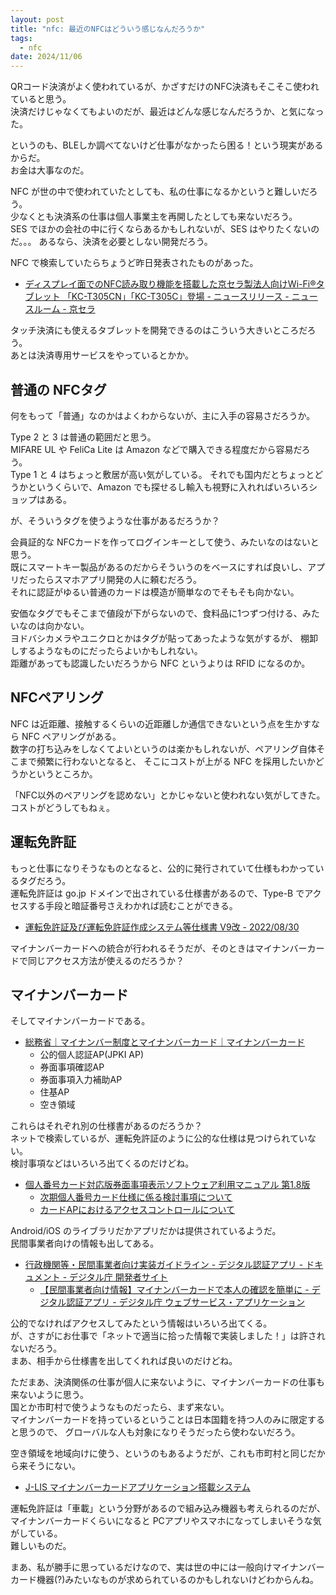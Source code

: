```yaml
---
layout: post
title: "nfc: 最近のNFCはどういう感じなんだろうか"
tags:
  - nfc
date: 2024/11/06
---
```


QRコード決済がよく使われているが、かざすだけのNFC決済もそこそこ使われていると思う。  
決済だけじゃなくてもよいのだが、最近はどんな感じなんだろうか、と気になった。

というのも、BLEしか調べてないけど仕事がなかったら困る！という現実があるからだ。  
お金は大事なのだ。

NFC が世の中で使われていたとしても、私の仕事になるかというと難しいだろう。  
少なくとも決済系の仕事は個人事業主を再開したとしても来ないだろう。  
SES でほかの会社の中に行くならあるかもしれないが、SES はやりたくないのだ。。。
あるなら、決済を必要としない開発だろう。

NFC で検索していたらちょうど昨日発表されたものがあった。

* [ディスプレイ面でのNFC読み取り機能を搭載した京セラ製法人向けWi-Fi®タブレット 「KC-T305CN」「KC-T305C」登場 - ニュースリリース - ニュースルーム - 京セラ](https://www.kyocera.co.jp/newsroom/news/2024/002583.html)

タッチ決済にも使えるタブレットを開発できるのはこういう大きいところだろう。  
あとは決済専用サービスをやっているとかか。

## 普通の NFCタグ

何をもって「普通」なのかはよくわからないが、主に入手の容易さだろうか。

Type 2 と 3 は普通の範囲だと思う。  
MIFARE UL や FeliCa Lite は Amazon などで購入できる程度だから容易だろう。  
Type 1 と 4 はちょっと敷居が高い気がしている。
それでも国内だとちょっとどうかというくらいで、Amazon でも探せるし輸入も視野に入れればいろいろショップはある。

が、そういうタグを使うような仕事があるだろうか？

会員証的な NFCカードを作ってログインキーとして使う、みたいなのはないと思う。  
既にスマートキー製品があるのだからそういうのをベースにすれば良いし、アプリだったらスマホアプリ開発の人に頼むだろう。  
それに認証がゆるい普通のカードは模造が簡単なのでそもそも向かない。

安価なタグでもそこまで値段が下がらないので、食料品に1つずつ付ける、みたいなのは向かない。  
ヨドバシカメラやユニクロとかはタグが貼ってあったような気がするが、
棚卸しするようなものにだったらよいかもしれない。  
距離があっても認識したいだろうから NFC というよりは RFID になるのか。

## NFCペアリング

NFC は近距離、接触するくらいの近距離しか通信できないという点を生かすなら NFC ペアリングがある。  
数字の打ち込みをしなくてよいというのは楽かもしれないが、ペアリング自体そこまで頻繁に行わないとなると、
そこにコストが上がる NFC を採用したいかどうかというところか。

「NFC以外のペアリングを認めない」とかじゃないと使われない気がしてきた。  
コストがどうしてもねぇ。

## 運転免許証

もっと仕事になりそうなものとなると、公的に発行されていて仕様もわかっているタグだろう。  
運転免許証は go.jp ドメインで出されている仕様書があるので、Type-B でアクセスする手段と暗証番号さえわかれば読むことができる。

* [運転免許証及び運転免許証作成システム等仕様書 V9改 - 2022/08/30](https://www.npa.go.jp/laws/notification/koutuu/menkyo/menkyo20220830_187.pdf)

マイナンバーカードへの統合が行われるそうだが、そのときはマイナンバーカードで同じアクセス方法が使えるのだろうか？

## マイナンバーカード

そしてマイナンバーカードである。  


* [総務省｜マイナンバー制度とマイナンバーカード｜マイナンバーカード](https://www.soumu.go.jp/kojinbango_card/03.html)
  * 公的個人認証AP(JPKI AP)
  * 券面事項確認AP
  * 券面事項入力補助AP
  * 住基AP
  * 空き領域

これらはそれぞれ別の仕様書があるのだろうか？  
ネットで検索しているが、運転免許証のように公的な仕様は見つけられていない。  
検討事項などはいろいろ出てくるのだけどね。

* [個人番号カード対応版券面事項表示ソフトウェア利用マニュアル 第1.8版](https://www.kojinbango-card.go.jp/hpsv/wpmng/documents/%E5%80%8B%E4%BA%BA%E7%95%AA%E5%8F%B7%E3%82%AB%E3%83%BC%E3%83%89%E5%AF%BE%E5%BF%9C%E7%89%88%E5%88%B8%E9%9D%A2%E4%BA%8B%E9%A0%85%E8%A1%A8%E7%A4%BA%E3%82%BD%E3%83%95%E3%83%88%E3%82%A6%E3%82%A7%E3%82%A2%E5%88%A9%E7%94%A8%E3%83%9E%E3%83%8B%E3%83%A5%E3%82%A2%E3%83%AB.pdf)
  * [次期個人番号カード仕様に係る検討事項について](https://www.digital.go.jp/assets/contents/node/basic_page/field_ref_resources/8f5526a5-1a75-40e9-859b-281defa27d6c/c72eda26/20230912_meeting_mynumber-card-renewal_outline_04.pdf)
  * [カードAPにおけるアクセスコントロールについて](https://www.digital.go.jp/assets/contents/node/basic_page/field_ref_resources/c6296242-c198-4fcd-8a17-b6168f9f5fa1/64f49181/20231121_meeting_mynumber-card-renewal_outline_06.pdf)

Android/iOS のライブラリだかアプリだかは提供されているようだ。  
民間事業者向けの情報も出してある。

* [行政機関等・民間事業者向け実装ガイドライン - デジタル認証アプリ - ドキュメント - デジタル庁 開発者サイト](https://developers.digital.go.jp/documents/auth-and-sign/implement-guideline/)
  * [【民間事業者向け情報】マイナンバーカードで本人の確認を簡単に - デジタル認証アプリ - デジタル庁 ウェブサービス・アプリケーション](https://services.digital.go.jp/auth-and-sign/business/)

公的でなければアクセスしてみたという情報はいろいろ出てくる。  
が、さすがにお仕事で「ネットで適当に拾った情報で実装しました！」は許されないだろう。  
まあ、相手から仕様書を出してくれれば良いのだけどね。

ただまあ、決済関係の仕事が個人に来ないように、マイナンバーカードの仕事も来ないように思う。  
国とか市町村で使うようなものだったら、まず来ない。  
マイナンバーカードを持っているということは日本国籍を持つ人のみに限定すると思うので、
グローバルな人も対象になりそうだったら使わないだろう。

空き領域を地域向けに使う、というのもあるようだが、これも市町村と同じだから来そうにない。

* [J-LIS マイナンバーカードアプリケーション搭載システム](https://www.j-lis.go.jp/rdd/card/bango-ap/cms_bangoap.html)

運転免許証は「車載」という分野があるので組み込み機器も考えられるのだが、
マイナンバーカードくらいになると PCアプリやスマホになってしまいそうな気がしている。  
難しいものだ。

まあ、私が勝手に思っているだけなので、実は世の中には一般向けマイナンバーカード機器(?)みたいなものが求められているのかもしれないけどわからんね。

